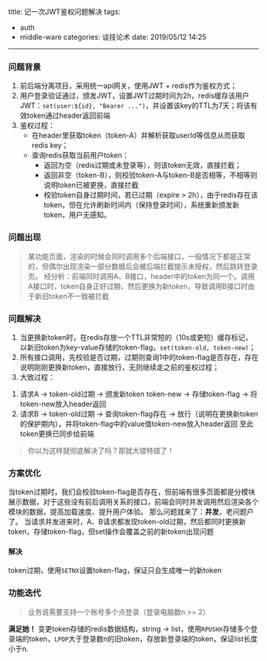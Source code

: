 title: 记一次JWT鉴权问题解决
tags:
  - auth
  - middle-ware
categories: 谈技论术
date: 2019/05/12 14:25

---
### 问题背景
 
1. 前后端分离项目，采用统一api网关，使用JWT + redis作为鉴权方式；
2. 用户登录验证通过，颁发JWT，设置JWT过期时间为2h，redis缓存该用户JWT：``set(user:${id}, "Bearer ...")``，并设置该key的TTL为7天；将该有效token通过header返回前端
3. 鉴权过程：
   + 在header里获取token（token-A）并解析获取userId等信息从而获取redis key；
   + 查询redis获取当前用户token：
        - 返回为空（redis过期或未登录等），则该token无效，直接拦截；
        - 返回非空（token-B），则校验token-A与token-B是否相等，不相等则说明token已被更换，直接拦截
        - 校验token自身过期时间，若已过期（expire > 2h），由于redis存在该token，但在允许刷新时间内（保持登录时间），系统重新颁发新token，用户无感知。

### 问题出现
> 某功能页面，渲染的时候会同时调用多个后端接口，一般情况下都是正常的，但偶尔出现渲染一部分数据后会被后端拦截提示未授权，然后跳转登录页。
经分析：前端同时调用A、B接口，header中的token为同一个。调用A接口时，token自身正好过期，然后更换为新token，导致调用B接口时由于新旧token不一致被拦截

### 问题解决
1. 当更换新token时，在redis存放一个TTL非常短的（10s或更短）缓存标记，以新旧token为key-value存储的token-flag，``set(token-old, token-new)``；
2. 所有接口调用，先校验是否过期，过期则查询1中的token-flag是否存在，存在说明刚刚更换新token，直接放行，无则继续走之前的鉴权过程；
3. 大致过程：
 1) 请求A -> token-old过期 -> 颁发新token token-new -> 存储token-flag -> 将token-new放入header返回
 2) 请求B -> token-old过期 -> 查询token-flag存在 -> 放行（说明在更换新token的保护期内），并将token-flag中的value值token-new放入header返回
至此token更换已同步给前端

> 你以为这样就彻底解决了吗？那就大错特错了！

### 方案优化
当token过期时，我们会校验token-flag是否存在，但前端有很多页面都是分模块展示数据，对于这些没有前后调用关系的接口，前端会同时并发调用然后渲染各个模块的数据，提高加载速度、提升用户体验。
那么问题就来了：**并发**，老问题户了。
当请求并发进来时，A、B请求都发现token-old过期，然后都同时更换新token，存储token-flag，但set操作会覆盖之前的新token出现问题
#### 解决
token过期，使用``SETNX``设置token-flag，保证只会生成唯一的新token

### 功能迭代
> 业务说需要支持一个账号多个点登录（登录电脑数n >= 2）

**满足她！**
变更token存储的redis数据结构，string -> list，使用``RPUSHX``存储多个登录端的token，``LPOP``大于登录数n的旧token，存放新登录端的token，保证list长度小于n.
